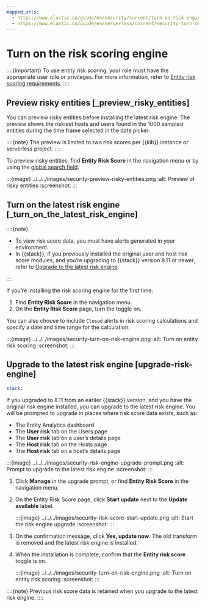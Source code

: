 ```yaml
---
mapped_urls:
  - https://www.elastic.co/guide/en/security/current/turn-on-risk-engine.html
  - https://www.elastic.co/guide/en/serverless/current/security-turn-on-risk-engine.html
---
```


# Turn on the risk scoring engine


::::{important}
To use entity risk scoring, your role must have the appropriate user role or privileges. For more information, refer to [Entity risk scoring requirements](/solutions/security/advanced-entity-analytics/entity-risk-scoring-requirements.md).
::::


## Preview risky entities [_preview_risky_entities]

You can preview risky entities before installing the latest risk engine. The preview shows the riskiest hosts and users found in the 1000 sampled entities during the time frame selected in the date picker.

::::{note}
The preview is limited to two risk scores per {{kib}} instance or serverless project.
::::


To preview risky entities, find **Entity Risk Score** in the navigation menu or by using the [global search field](/explore-analyze/find-and-organize/find-apps-and-objects.md).

:::{image} ../../../images/security-preview-risky-entities.png
:alt: Preview of risky entities
:screenshot:
:::


## Turn on the latest risk engine [_turn_on_the_latest_risk_engine]

::::{note}
* To view risk score data, you must have alerts generated in your environment.
* In {{stack}}, if you previously installed the original user and host risk score modules, and you’re upgrading to {{stack}} version 8.11 or newer, refer to [Upgrade to the latest risk engine](/solutions/security/advanced-entity-analytics/turn-on-risk-scoring-engine.md#upgrade-risk-engine).

::::


If you’re installing the risk scoring engine for the first time:

1. Find **Entity Risk Score** in the navigation menu.
2. On the **Entity Risk Score** page, turn the toggle on.

You can also choose to include `Closed` alerts in risk scoring calculations and specify a date and time range for the calculation.

:::{image} ../../../images/security-turn-on-risk-engine.png
:alt: Turn on entity risk scoring
:screenshot:
:::


## Upgrade to the latest risk engine [upgrade-risk-engine]
```yaml {applies_to}
stack:
```

If you upgraded to 8.11 from an earlier {{stack}} version, and you have the original risk engine installed, you can upgrade to the latest risk engine. You will be prompted to upgrade in places where risk score data exists, such as:

* The Entity Analytics dashboard
* The **User risk** tab on the Users page
* The **User risk** tab on a user’s details page
* The **Host risk** tab on the Hosts page
* The **Host risk** tab on a host’s details page

:::{image} ../../../images/security-risk-engine-upgrade-prompt.png
:alt: Prompt to upgrade to the latest risk engine
:screenshot:
:::

1. Click **Manage** in the upgrade prompt, or find **Entity Risk Score** in the navigation menu.
2. On the Entity Risk Score page, click **Start update** next to the **Update available** label.

    :::{image} ../../../images/security-risk-score-start-update.png
    :alt: Start the risk engine upgrade
    :screenshot:
    :::

3. On the confirmation message, click **Yes, update now**. The old transform is removed and the latest risk engine is installed.
4. When the installation is complete, confirm that the **Entity risk score** toggle is on.

    :::{image} ../../../images/security-turn-on-risk-engine.png
    :alt: Turn on entity risk scoring
    :screenshot:
    :::


::::{note}
Previous risk score data is retained when you upgrade to the latest risk engine.
::::
